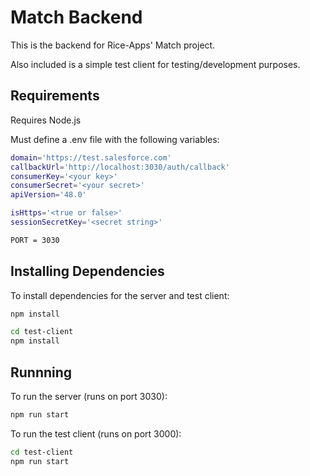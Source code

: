 # Match Backend

This is the backend for Rice-Apps' Match project.

Also included is a simple test client for testing/development purposes.

## Requirements
Requires Node.js

Must define a .env file with the following variables:
``` bash
domain='https://test.salesforce.com'
callbackUrl='http://localhost:3030/auth/callback'
consumerKey='<your key>'
consumerSecret='<your secret>'
apiVersion='48.0'

isHttps='<true or false>'
sessionSecretKey='<secret string>'

PORT = 3030
```

## Installing Dependencies
To install dependencies for the server and test client:
``` bash
npm install

cd test-client
npm install
```

## Runnning
To run the server (runs on port 3030):
``` bash
npm run start
```

To run the test client (runs on port 3000):
``` bash
cd test-client
npm run start
```

